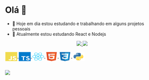 # Olá 👋


- 🔭 Hoje em dia estou estudando e trabalhando em alguns projetos pessoais
- 🌱 Atualmente estou estudando React e Nodejs

<div align="center">
  <a href="https://github.com/matwbug">
  <img height="180em" src="https://github-readme-stats.vercel.app/api?username=matwbug&show_icons=true&theme=dark&include_all_commits=true&count_private=true"/>
  <img height="180em" src="https://github-readme-stats.vercel.app/api/top-langs/?username=matwbug&layout=compact&langs_count=7&theme=dark"/>
</div>
  
  
<div style="display: inline_block"><br>
  <img align="center" alt="matw-Js" height="30" width="40" src="https://raw.githubusercontent.com/devicons/devicon/master/icons/javascript/javascript-plain.svg">
  <img align="center" alt="matw-Ts" height="30" width="40" src="https://raw.githubusercontent.com/devicons/devicon/master/icons/typescript/typescript-plain.svg">
  <img align="center" alt="matw-React" height="30" width="40" src="https://raw.githubusercontent.com/devicons/devicon/master/icons/react/react-original.svg">
  <img align="center" alt="matw-HTML" height="30" width="40" src="https://raw.githubusercontent.com/devicons/devicon/master/icons/html5/html5-original.svg">
  <img align="center" alt="matw-CSS" height="30" width="40" src="https://raw.githubusercontent.com/devicons/devicon/master/icons/css3/css3-original.svg">
  <img align="center" alt="matw-Python" height="30" width="40" src="https://raw.githubusercontent.com/devicons/devicon/master/icons/python/python-original.svg">
</div>
  
  ##
 
<div> 
  <a href = "https://discord.com/invite/deadbear"><img src="https://www.svgrepo.com/show/353655/discord-icon.svg" target="_blank"></a>
 
</div>

